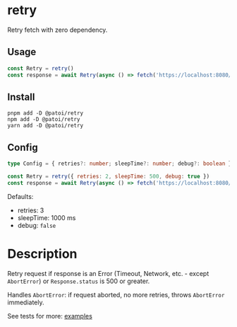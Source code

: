 # retry

Retry fetch with zero dependency.

## Usage

```js
const Retry = retry()
const response = await Retry(async () => fetch('https://localhost:8080/api/200'))
```

## Install

```
pnpm add -D @patoi/retry
npm add -D @patoi/retry
yarn add -D @patoi/retry
```

## Config

```typescript
type Config = { retries?: number; sleepTime?: number; debug?: boolean }
```

```js
const Retry = retry({ retries: 2, sleepTime: 500, debug: true })
const response = await Retry(async () => fetch('https://localhost:8080/api/200'))
```

Defaults:

- retries: 3
- sleepTime: 1000 ms
- debug: `false`

# Description

Retry request if response is an Error (Timeout, Network, etc. - except `AbortError`) or `Response.status` is 500 or greater.

Handles `AbortError`: if request aborted, no more retries, throws `AbortError` immediately.

See tests for more: [examples](test.ts)
